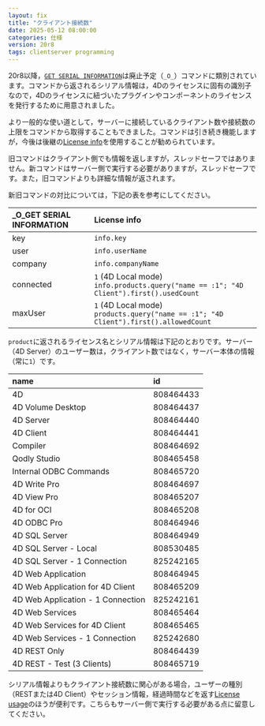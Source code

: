 ```yaml
---
layout: fix
title: "クライアント接続数"
date: 2025-05-12 08:00:00
categories: 仕様
version: 20r8
tags: clientserver programming
---
```


20r8以降，[`GET SERIAL INFORMATION`](https://doc.4d.com/4Dv20/4D/20.6/GET-SERIAL-INFORMATION.301-7487077.ja.html)は廃止予定（`_O_`）コマンドに類別されています。コマンドから返されるシリアル情報は，4Dのライセンスに固有の識別子なので，4Dのライセンスに紐づいたプラグインやコンポーネントのライセンスを発行するために用意されました。

より一般的な使い道として，サーバーに接続しているクライアント数や接続数の上限をコマンドから取得することもできました。コマンドは引き続き機能しますが，今後は後継の[License info](https://developer.4d.com/docs/ja/commands/license-info)を使用することが勧められています。

旧コマンドはクライアント側でも情報を返しますが，スレッドセーフではありません。新コマンドはサーバー側で実行する必要がありますが，スレッドセーフです。また，旧コマンドよりも詳細な情報が返されます。

新旧コマンドの対比については，下記の表を参考にしてください。

|_O_GET SERIAL INFORMATION|License info|
|:-|:-|
|key|`info.key`|
|user|`info.userName`|
|company|`info.companyName`|
|connected|`1` (4D Local mode)<br />`info.products.query("name == :1"; "4D Client").first().usedCount`|
|maxUser|`1` (4D Local mode)<br />`products.query("name == :1"; "4D Client").first().allowedCount`|

`product`に返されるライセンス名とシリアル情報は下記のとおりです。サーバー（4D Server）のユーザー数は，クライアント数ではなく，サーバー本体の情報（常に`1`）です。

|name| id |
|:-|:-|
|4D|808464433|
|4D Volume Desktop|808464437|
|4D Server|808464440|
|4D Client|808464441|
|Compiler|808464692|
|Qodly Studio|808465458|
|Internal ODBC Commands|808465720|
|4D Write Pro|808464697|
|4D View Pro|808465207|
|4D for OCI|808465208|
|4D ODBC Pro|808464946|
|4D SQL Server|808464949|
|4D SQL Server - Local|808530485|
|4D SQL Server - 1 Connection|825242165|
|4D Web Application|808464945|
|4D Web Application for 4D Client|808465209|
|4D Web Application - 1 Connection|825242161|
|4D Web Services|808465464|
|4D Web Services for 4D Client|808465465|
|4D Web Services - 1 Connection|825242680|
|4D REST Only|808464439|
|4D REST - Test (3 Clients)|808465719|

シリアル情報よりもクライアント接続数に関心がある場合，ユーザーの種別（RESTまたは4D Client）やセッション情報，経過時間などを返す[License usage](https://developer.4d.com/docs/ja/commands/license-usage)のほうが便利です。こちらもサーバー側で実行する必要がある点に留意してください。